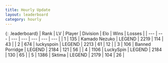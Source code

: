 ```yaml
---
title: Hourly Update
layout: leaderboard
category: hourly
---
```


{: .leaderboard}
| Rank | LV | Player | Division | Elo | Wins | Losses |
| --- | --- | --- | --- | --- | --- | --- |
| <span data-change="0">1</span> | 135 | <span title="ID: 665001">Kamado Nezuko</span> | LEGEND | <span data-change="0">2219</span> | <span data-change="0">114</span> | <span data-change="0">43</span> |
| <span data-change="0">2</span> | 674 | <span title="ID: 512212">luckyspoin</span> | LEGEND | <span data-change="0">2213</span> | <span data-change="0">61</span> | <span data-change="0">12</span> |
| <span data-change="2">3</span> | 106 | <span title="ID: 659170">Banned Porridge</span> | LEGEND | <span data-change="5">2184</span> | <span data-change="1">121</span> | <span data-change="0">56</span> |
| <span data-change="-1">4</span> | 1106 | <span title="ID: 498412">LuckySpin</span> | LEGEND | <span data-change="0">2184</span> | <span data-change="0">130</span> | <span data-change="0">65</span> |
| <span data-change="-1">5</span> | 1386 | <span title="ID: 353063">Sktima</span> | LEGEND | <span data-change="0">2179</span> | <span data-change="0">104</span> | <span data-change="0">26</span> |